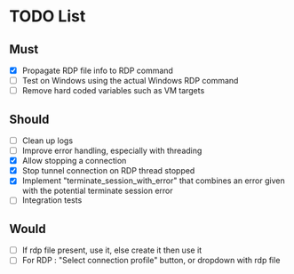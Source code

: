 # TODO List

## Must

- [X] Propagate RDP file info to RDP command
- [ ] Test on Windows using the actual Windows RDP command
- [ ] Remove hard coded variables such as VM targets

## Should

- [ ] Clean up logs
- [ ] Improve error handling, especially with threading
- [X] Allow stopping a connection
- [X] Stop tunnel connection on RDP thread stopped
- [X] Implement "terminate_session_with_error" that combines an error given with the potential terminate session error
- [ ] Integration tests

## Would

- [ ] If rdp file present, use it, else create it then use it
- [ ] For RDP : "Select connection profile" button, or dropdown with rdp file
